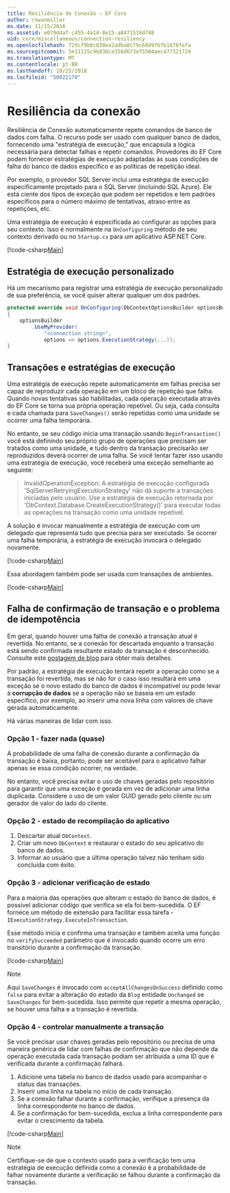```yaml
---
title: Resiliência de Conexão – EF Core
author: rowanmiller
ms.date: 11/15/2016
ms.assetid: e079d4af-c455-4a14-8e15-a8471516d748
uid: core/miscellaneous/connection-resiliency
ms.openlocfilehash: 729cf9b8c038ea2adba8c79c68d9f6fb1676fefa
ms.sourcegitcommit: 5e11125c9b838ce356d673ef5504aec477321724
ms.translationtype: MT
ms.contentlocale: pt-BR
ms.lasthandoff: 10/25/2018
ms.locfileid: "50022178"
---
```

# <a name="connection-resiliency"></a>Resiliência da conexão

Resiliência de Conexão automaticamente repete comandos de banco de dados com falha. O recurso pode ser usado com qualquer banco de dados, fornecendo uma "estratégia de execução," que encapsula a lógica necessária para detectar falhas e repetir comandos. Provedores do EF Core podem fornecer estratégias de execução adaptadas às suas condições de falha do banco de dados específico e as políticas de repetição ideal.

Por exemplo, o provedor SQL Server inclui uma estratégia de execução especificamente projetado para o SQL Server (incluindo SQL Azure). Ele está ciente dos tipos de exceção que podem ser repetidos e tem padrões específicos para o número máximo de tentativas, atraso entre as repetições, etc.

Uma estratégia de execução é especificada ao configurar as opções para seu contexto. Isso é normalmente na `OnConfiguring` método de seu contexto derivado ou no `Startup.cs` para um aplicativo ASP.NET Core.

[!code-csharp[Main](../../../samples/core/Miscellaneous/ConnectionResiliency/Program.cs#OnConfiguring)]

## <a name="custom-execution-strategy"></a>Estratégia de execução personalizado

Há um mecanismo para registrar uma estratégia de execução personalizado de sua preferência, se você quiser alterar qualquer um dos padrões.

``` csharp
protected override void OnConfiguring(DbContextOptionsBuilder optionsBuilder)
{
    optionsBuilder
        .UseMyProvider(
            "<connection string>",
            options => options.ExecutionStrategy(...));
}
```

## <a name="execution-strategies-and-transactions"></a>Transações e estratégias de execução

Uma estratégia de execução repete automaticamente em falhas precisa ser capaz de reproduzir cada operação em um bloco de repetição que falha. Quando novas tentativas são habilitadas, cada operação executada através do EF Core se torna sua própria operação repetível. Ou seja, cada consulta e cada chamada para `SaveChanges()` serão repetidas como uma unidade se ocorrer uma falha temporária.

No entanto, se seu código inicia uma transação usando `BeginTransaction()` você está definindo seu próprio grupo de operações que precisam ser tratados como uma unidade, e tudo dentro da transação precisarão ser reproduzidos deverá ocorrer de uma falha. Se você tentar fazer isso usando uma estratégia de execução, você receberá uma exceção semelhante ao seguinte:

> InvalidOperationException: A estratégia de execução configurada 'SqlServerRetryingExecutionStrategy' não dá suporte a transações iniciadas pelo usuário. Use a estratégia de execução retornada por 'DbContext.Database.CreateExecutionStrategy()' para executar todas as operações na transação como uma unidade repetível.

A solução é invocar manualmente a estratégia de execução com um delegado que representa tudo que precisa para ser executado. Se ocorrer uma falha temporária, a estratégia de execução invocará o delegado novamente.

[!code-csharp[Main](../../../samples/core/Miscellaneous/ConnectionResiliency/Program.cs#ManualTransaction)]

Essa abordagem também pode ser usada com transações de ambientes.

[!code-csharp[Main](../../../samples/core/Miscellaneous/ConnectionResiliency/Program.cs#AmbientTransaction)]

## <a name="transaction-commit-failure-and-the-idempotency-issue"></a>Falha de confirmação de transação e o problema de idempotência

Em geral, quando houver uma falha de conexão a transação atual é revertida. No entanto, se a conexão for descartada enquanto a transação está sendo confirmada resultante estado da transação é desconhecido. Consulte este [postagem de blog](https://blogs.msdn.com/b/adonet/archive/2013/03/11/sql-database-connectivity-and-the-idempotency-issue.aspx) para obter mais detalhes.

Por padrão, a estratégia de execução tentará repetir a operação como se a transação foi revertida, mas se não for o caso isso resultará em uma exceção se o novo estado do banco de dados é incompatível ou pode levar à **corrupção de dados** se a operação não se baseia em um estado específico, por exemplo, ao inserir uma nova linha com valores de chave gerada automaticamente.

Há várias maneiras de lidar com isso.

### <a name="option-1---do-almost-nothing"></a>Opção 1 - fazer nada (quase)

A probabilidade de uma falha de conexão durante a confirmação da transação é baixa, portanto, pode ser aceitável para o aplicativo falhar apenas se essa condição ocorrer, na verdade.

No entanto, você precisa evitar o uso de chaves geradas pelo repositório para garantir que uma exceção é gerada em vez de adicionar uma linha duplicada. Considere o uso de um valor GUID gerado pelo cliente ou um gerador de valor do lado do cliente.

### <a name="option-2---rebuild-application-state"></a>Opção 2 - estado de recompilação do aplicativo

1. Descartar atual `DbContext`.
2. Criar um novo `DbContext` e restaurar o estado do seu aplicativo do banco de dados.
3. Informar ao usuário que a última operação talvez não tenham sido concluída com êxito.

### <a name="option-3---add-state-verification"></a>Opção 3 - adicionar verificação de estado

Para a maioria das operações que alteram o estado do banco de dados, é possível adicionar código que verifica se ela foi bem-sucedida. O EF fornece um método de extensão para facilitar essa tarefa - `IExecutionStrategy.ExecuteInTransaction`.

Esse método inicia e confirma uma transação e também aceita uma função no `verifySucceeded` parâmetro que é invocado quando ocorre um erro transitório durante a confirmação da transação.

[!code-csharp[Main](../../../samples/core/Miscellaneous/ConnectionResiliency/Program.cs#Verification)]

> [!NOTE]
> Aqui `SaveChanges` é invocado com `acceptAllChangesOnSuccess` definido como `false` para evitar a alteração do estado da `Blog` entidade `Unchanged` se `SaveChanges` for bem-sucedida. Isso permite que repetir a mesma operação, se houver uma falha e a transação é revertida.

### <a name="option-4---manually-track-the-transaction"></a>Opção 4 - controlar manualmente a transação

Se você precisar usar chaves geradas pelo repositório ou precisa de uma maneira genérica de lidar com falhas de confirmação que não depende da operação executada cada transação podiam ser atribuída a uma ID que é verificada durante a confirmação falhará.

1. Adicione uma tabela no banco de dados usado para acompanhar o status das transações.
2. Inserir uma linha na tabela no início de cada transação.
3. Se a conexão falhar durante a confirmação, verifique a presença da linha correspondente no banco de dados.
4. Se a confirmação for bem-sucedida, exclua a linha correspondente para evitar o crescimento da tabela.

[!code-csharp[Main](../../../samples/core/Miscellaneous/ConnectionResiliency/Program.cs#Tracking)]

> [!NOTE]
> Certifique-se de que o contexto usado para a verificação tem uma estratégia de execução definida como a conexão é a probabilidade de falhar novamente durante a verificação se falhou durante a confirmação da transação.
